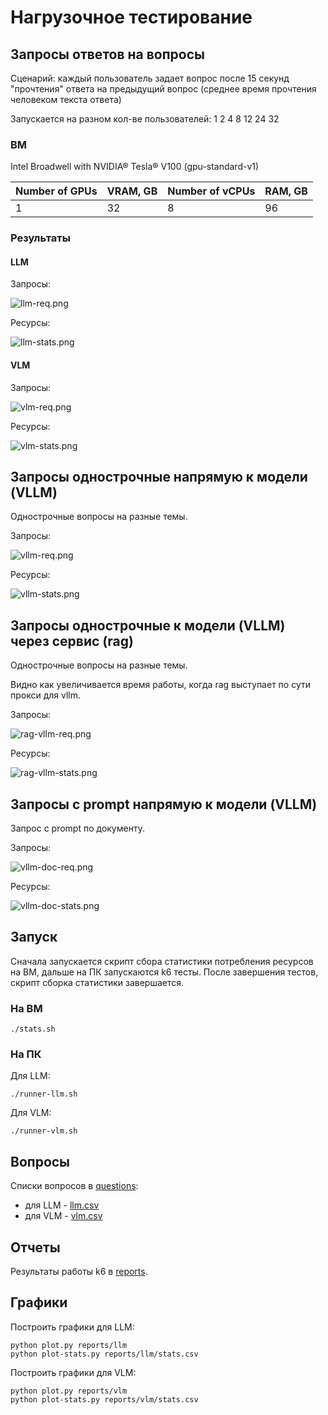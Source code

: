 # Нагрузочное тестирование

## Запросы ответов на вопросы

Сценарий: каждый пользователь задает вопрос после 15 секунд "прочтения" ответа на предыдущий вопрос
(среднее время прочтения человеком текста ответа)

Запускается на разном кол-ве пользователей: 1 2 4 8 12 24 32

### ВМ

Intel Broadwell with NVIDIA® Tesla® V100 (gpu-standard-v1)

| Number of GPUs | VRAM, GB | Number of vCPUs | RAM, GB |
|----------------|----------|-----------------|---------|
| 1              | 32       | 8               | 96      |

### Результаты

#### LLM

Запросы:

![llm-req.png](charts/llm-req.png)

Ресурсы:

![llm-stats.png](charts/llm-stats.png)

#### VLM

Запросы:

![vlm-req.png](charts/vlm-req.png)

Ресурсы:

![vlm-stats.png](charts/vlm-stats.png)

## Запросы однострочные напрямую к модели (VLLM)

Однострочные вопросы на разные темы.

Запросы:

![vllm-req.png](charts/vllm-req.png)

Ресурсы:

![vllm-stats.png](charts/vllm-stats.png)

## Запросы однострочные к модели (VLLM) через сервис (rag)

Однострочные вопросы на разные темы.

Видно как увеличивается время работы, когда rag выступает по сути прокси для vllm.

Запросы:

![rag-vllm-req.png](charts/rag-vllm-req.png)

Ресурсы:

![rag-vllm-stats.png](charts/rag-vllm-stats.png)

## Запросы с prompt напрямую к модели (VLLM)

Запрос с prompt по документу.

Запросы:

![vllm-doc-req.png](charts/vllm-doc-req.png)

Ресурсы:

![vllm-doc-stats.png](charts/vllm-doc-stats.png)

## Запуск

Сначала запускается скрипт сбора статистики потребления ресурсов на ВМ, дальше на ПК запускаются k6 тесты.
После завершения тестов, скрипт сборка статистики завершается.

### На ВМ

```shell
./stats.sh
```

### На ПК

Для LLM:

```shell
./runner-llm.sh
```

Для VLM:

```shell
./runner-vlm.sh
```

## Вопросы

Списки вопросов в [questions](questions):

- для LLM - [llm.csv](questions/llm.csv)
- для VLM - [vlm.csv](questions/vlm.csv)

## Отчеты

Результаты работы k6 в [reports](reports).

## Графики

Построить графики для LLM:

```shell
python plot.py reports/llm
python plot-stats.py reports/llm/stats.csv
```

Построить графики для VLM:

```shell
python plot.py reports/vlm
python plot-stats.py reports/vlm/stats.csv
```
